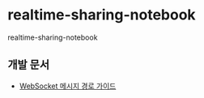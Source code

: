# realtime-sharing-notebook
realtime-sharing-notebook

## 개발 문서

- [WebSocket 메시지 경로 가이드](WebSocket.md)
